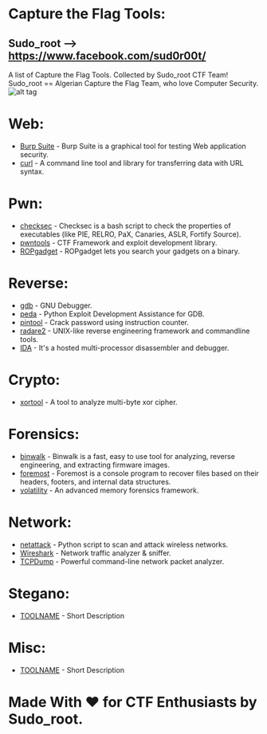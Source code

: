# Capture the Flag Tools:
## Sudo_root --> https://www.facebook.com/sud0r00t/<br>
A list of Capture the Flag Tools. Collected by Sudo_root CTF Team!<br>
Sudo_root == Algerian Capture the Flag Team, who love Computer Security.<br>
![alt tag](http://i.imgur.com/gHnY5bk.jpg)

# Web:<br>
- [Burp Suite](https://portswigger.net/burp/) - Burp Suite is a graphical tool for testing Web application security.
- [curl](https://github.com/curl/curl) - A command line tool and library for transferring data with URL syntax.

# Pwn:<br>
- [checksec](https://github.com/slimm609/checksec.sh) - Checksec is a bash script to check the properties of executables (like PIE, RELRO, PaX, Canaries, ASLR, Fortify Source).
- [pwntools](https://github.com/Gallopsled/pwntools/) - CTF Framework and exploit development library.
- [ROPgadget](https://github.com/JonathanSalwan/ROPgadget) - ROPgadget lets you search your gadgets on a binary.

# Reverse:<br>
- [gdb](https://www.gnu.org/software/gdb/) - GNU Debugger.
- [peda](https://github.com/longld/peda) - Python Exploit Development Assistance for GDB.
- [pintool](https://github.com/wagiro/pintool) - Crack password using instruction counter.
- [radare2](https://github.com/radare/radare2) - UNIX-like reverse engineering framework and commandline tools.
- [IDA](https://www.hex-rays.com/products/ida/index.shtml) - It's a hosted multi-processor disassembler and debugger.

# Crypto:<br>
- [xortool](https://github.com/hellman/xortool) - A tool to analyze multi-byte xor cipher.

# Forensics:<br>
- [binwalk](https://github.com/devttys0/binwalk) - Binwalk is a fast, easy to use tool for analyzing, reverse engineering, and extracting firmware images.
- [foremost](http://foremost.sourceforge.net/) - Foremost is a console program to recover files based on their headers, footers, and internal data structures.
- [volatility](https://github.com/volatilityfoundation/volatility) - An advanced memory forensics framework.

# Network:<br>
- [netattack](https://github.com/chrizator/netattack) - Python script to scan and attack wireless networks.
- [Wireshark](https://www.wireshark.org/) - Network traffic analyzer & sniffer.
- [TCPDump](http://www.tcpdump.org/) - Powerful command-line network packet analyzer.

# Stegano:<br>
- [TOOLNAME](LINK) - Short Description

# Misc:<br>
- [TOOLNAME](LINK) - Short Description

# Made With ♥ for CTF Enthusiasts by Sudo_root.
